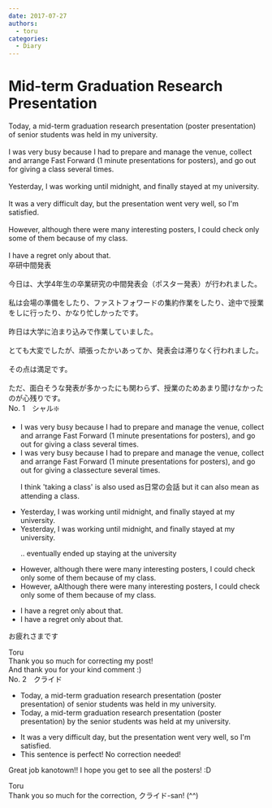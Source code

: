 ```yaml
---
date: 2017-07-27
authors:
  - toru
categories:
  - Diary
---
```


<h1 id="subject_show">Mid-term Graduation Research Presentation</h1>
<div class="date" hidden>Jul 27, 2017 22:24</div>
<div id="post"><div id="body_show_ori">
Today, a mid-term graduation research presentation (poster presentation) of senior students was held in my university.<br/><br/>I was very busy because I had to prepare and manage the venue, collect and arrange Fast Forward (1 minute presentations for posters), and go out for giving a class several times.<br/><br/>Yesterday, I was working until midnight, and finally stayed at my university.<br/><br/>It was a very difficult day, but the presentation went very well, so I'm satisfied.<br/><br/>However, although there were many interesting posters, I could check only some of them because of my class.<br/><br/>I have a regret only about that.
</div></div>

<!-- more -->

<div id="post_ja"><div id="body_show_mo">
卒研中間発表<br/><br/>今日は、大学4年生の卒業研究の中間発表会（ポスター発表）が行われました。<br/><br/>私は会場の準備をしたり、ファストフォワードの集約作業をしたり、途中で授業をしに行ったり、かなり忙しかったです。<br/><br/>昨日は大学に泊まり込みで作業していました。<br/><br/>とても大変でしたが、頑張ったかいあってか、発表会は滞りなく行われました。<br/><br/>その点は満足です。<br/><br/>ただ、面白そうな発表が多かったにも関わらず、授業のためあまり聞けなかったのが心残りです。
</div></div>
<div id="block"><div class="first_name"> No. 1　<span class="just_name">シャル❇️</span></div><div id="block2">
<ul class="correction_field">
<li class="incorrect">I was very busy because I had to prepare and manage the venue, collect and arrange Fast Forward (1 minute presentations for posters), and go out for giving a class several times.</li>
<li class="corrected correct">
I was very busy because I had to prepare and manage the venue, collect and arrange Fast Forward (1 minute presentations for posters), and go out for <span class="f_gray"><span class="sline">giving </span></span>a <span class="f_gray"><span class="sline">c</span></span>l<span class="f_gray"><span class="sline">ass</span></span><span class="f_red">ecture</span> several times.
<p class="correction_comment">I think 'taking a class' is also used as日常の会話 but it can also mean as attending a class.</p>
</li>
</ul>
<ul class="correction_field">
<li class="incorrect">Yesterday, I was working until midnight, and finally stayed at my university.</li>
<li class="corrected correct">
Yesterday, I was working until midnight, and finally stayed at my university.
<p class="correction_comment">.. eventually ended up staying at the university</p>
</li>
</ul>
<ul class="correction_field">
<li class="incorrect">However, although there were many interesting posters, I could check only some of them because of my class.</li>
<li class="corrected correct">
<span class="f_gray"><span class="sline">However, a</span></span><span class="f_red">A</span>lthough there were many interesting posters, I could check only some of them because of my class.
</li>
</ul>
<ul class="correction_field">
<li class="incorrect">I have a regret only about that.</li>
<li class="corrected correct">
I <span class="f_gray"><span class="sline">have a </span></span>regret only about that.
</li>
</ul>
<p class="comment_small">
 お疲れさまです
</p>

</div><div class="name"><span class="just_name">Toru</span><br>
Thank you so much for correcting my post!<br/>And thank you for your kind comment :)
</div>
</div>
<div id="block"><div class="first_name"> No. 2　<span class="just_name">クライド</span></div><div id="block2">
<ul class="correction_field">
<li class="incorrect">Today, a mid-term graduation research presentation (poster presentation) of senior students was held in my university.</li>
<li class="corrected correct">
Today, a mid-term graduation research presentation (poster presentation) <span class="f_blue">by the</span> senior students was held at my university.
</li>
</ul>
<ul class="correction_field">
<li class="incorrect">It was a very difficult day, but the presentation went very well, so I'm satisfied.</li>
<li class="corrected perfect">This sentence is perfect! No correction needed!</li>
</ul>
<p class="comment_small">
 Great job kanotown!! I hope you get to see all the posters! :D
</p>

</div><div class="name"><span class="just_name">Toru</span><br>
Thank you so much for the correction, クライド-san! (^^)
</div>
</div>
